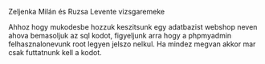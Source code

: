 Zeljenka Milán és Ruzsa Levente vizsgaremeke

Ahhoz hogy mukodesbe hozzuk keszitsunk egy adatbazist webshop neven
ahova bemasoljuk az sql kodot, figyeljunk arra hogy a phpmyadmin
felhasznalonevunk root legyen jelszo nelkul. Ha mindez megvan
akkor mar csak futtatnunk kell a kodot.
